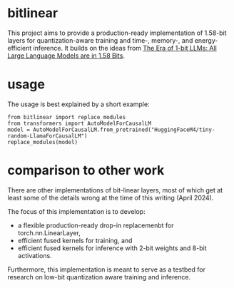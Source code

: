 # bitlinear
This project aims to provide a production-ready implementation of 1.58-bit layers for quantization-aware training and time-, memory-, and energy-efficient inference. It builds on the ideas from [The Era of 1-bit LLMs: All Large Language Models are in 1.58 Bits](https://arxiv.org/pdf/2402.17764.pdf).

# usage
The usage is best explained by a short example:
```
from bitlinear import replace_modules
from transformers import AutoModelForCausalLM
model = AutoModelForCausalLM.from_pretrained("HuggingFaceM4/tiny-random-LlamaForCausalLM")
replace_modules(model)
```

# comparison to other work
There are other implementations of bit-linear layers, most of which get at least some of the details wrong at the time of this writing (April 2024).

The focus of this implementation is to develop:
* a flexible production-ready drop-in replacemenbt for torch.nn.LinearLayer,
* efficient fused kernels for training, and
* efficient fused kernels for inference with 2-bit weights and 8-bit activations.

Furthermore, this implementation is meant to serve as a testbed for research on low-bit quantization aware training and inference.
